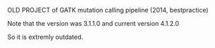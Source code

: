 OLD PROJECT of GATK mutation calling pipeline (2014, bestpractice)

Note that the version was 3.1.1.0 and current version 4.1.2.0

So it is extremly outdated.
